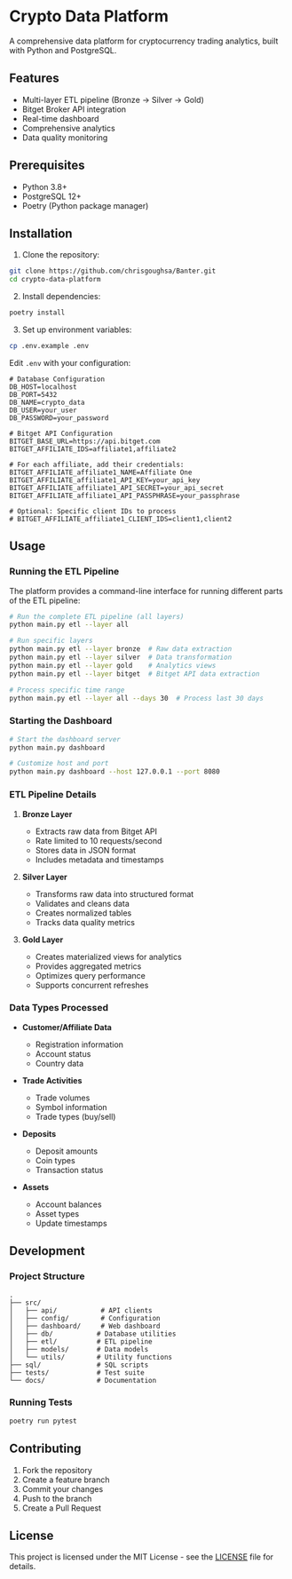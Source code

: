 # Crypto Data Platform

A comprehensive data platform for cryptocurrency trading analytics, built with Python and PostgreSQL.

## Features

- Multi-layer ETL pipeline (Bronze → Silver → Gold)
- Bitget Broker API integration
- Real-time dashboard
- Comprehensive analytics
- Data quality monitoring

## Prerequisites

- Python 3.8+
- PostgreSQL 12+
- Poetry (Python package manager)

## Installation

1. Clone the repository:
```bash
git clone https://github.com/chrisgoughsa/Banter.git
cd crypto-data-platform
```

2. Install dependencies:
```bash
poetry install
```

3. Set up environment variables:
```bash
cp .env.example .env
```
Edit `.env` with your configuration:
```env
# Database Configuration
DB_HOST=localhost
DB_PORT=5432
DB_NAME=crypto_data
DB_USER=your_user
DB_PASSWORD=your_password

# Bitget API Configuration
BITGET_BASE_URL=https://api.bitget.com
BITGET_AFFILIATE_IDS=affiliate1,affiliate2

# For each affiliate, add their credentials:
BITGET_AFFILIATE_affiliate1_NAME=Affiliate One
BITGET_AFFILIATE_affiliate1_API_KEY=your_api_key
BITGET_AFFILIATE_affiliate1_API_SECRET=your_api_secret
BITGET_AFFILIATE_affiliate1_API_PASSPHRASE=your_passphrase

# Optional: Specific client IDs to process
# BITGET_AFFILIATE_affiliate1_CLIENT_IDS=client1,client2
```

## Usage

### Running the ETL Pipeline

The platform provides a command-line interface for running different parts of the ETL pipeline:

```bash
# Run the complete ETL pipeline (all layers)
python main.py etl --layer all

# Run specific layers
python main.py etl --layer bronze  # Raw data extraction
python main.py etl --layer silver  # Data transformation
python main.py etl --layer gold    # Analytics views
python main.py etl --layer bitget  # Bitget API data extraction

# Process specific time range
python main.py etl --layer all --days 30  # Process last 30 days
```

### Starting the Dashboard

```bash
# Start the dashboard server
python main.py dashboard

# Customize host and port
python main.py dashboard --host 127.0.0.1 --port 8080
```

### ETL Pipeline Details

1. **Bronze Layer**
   - Extracts raw data from Bitget API
   - Rate limited to 10 requests/second
   - Stores data in JSON format
   - Includes metadata and timestamps

2. **Silver Layer**
   - Transforms raw data into structured format
   - Validates and cleans data
   - Creates normalized tables
   - Tracks data quality metrics

3. **Gold Layer**
   - Creates materialized views for analytics
   - Provides aggregated metrics
   - Optimizes query performance
   - Supports concurrent refreshes

### Data Types Processed

- **Customer/Affiliate Data**
  - Registration information
  - Account status
  - Country data

- **Trade Activities**
  - Trade volumes
  - Symbol information
  - Trade types (buy/sell)

- **Deposits**
  - Deposit amounts
  - Coin types
  - Transaction status

- **Assets**
  - Account balances
  - Asset types
  - Update timestamps

## Development

### Project Structure

```
.
├── src/
│   ├── api/           # API clients
│   ├── config/        # Configuration
│   ├── dashboard/     # Web dashboard
│   ├── db/           # Database utilities
│   ├── etl/          # ETL pipeline
│   ├── models/       # Data models
│   └── utils/        # Utility functions
├── sql/              # SQL scripts
├── tests/            # Test suite
└── docs/             # Documentation
```

### Running Tests

```bash
poetry run pytest
```

## Contributing

1. Fork the repository
2. Create a feature branch
3. Commit your changes
4. Push to the branch
5. Create a Pull Request

## License

This project is licensed under the MIT License - see the [LICENSE](LICENSE) file for details. 